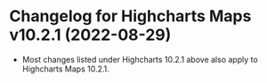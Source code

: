 # Changelog for Highcharts Maps v10.2.1 (2022-08-29)

- Most changes listed under Highcharts 10.2.1 above also apply to Highcharts Maps 10.2.1.